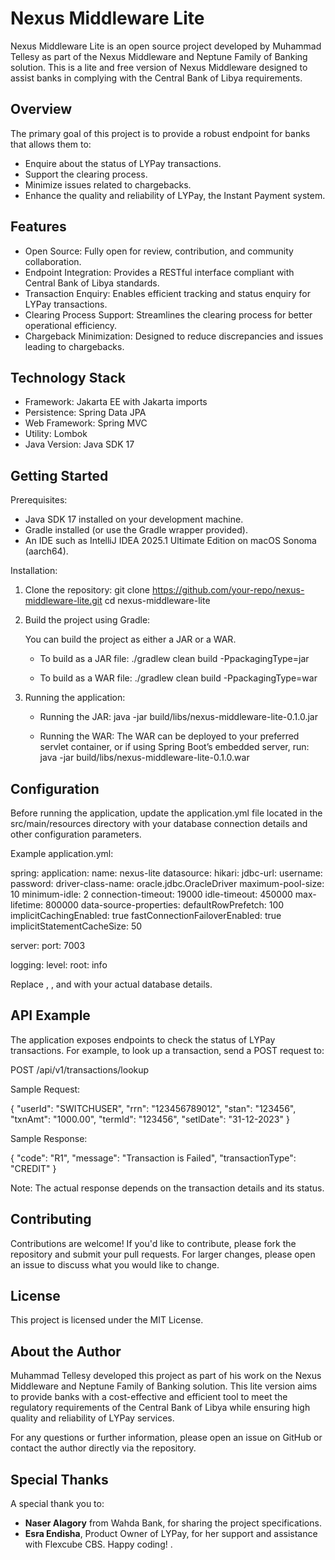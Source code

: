 Nexus Middleware Lite
=====================

Nexus Middleware Lite is an open source project developed by Muhammad Tellesy as part of the Nexus Middleware and Neptune Family of Banking solution. This is a lite and free version of Nexus Middleware designed to assist banks in complying with the Central Bank of Libya requirements.

Overview
--------

The primary goal of this project is to provide a robust endpoint for banks that allows them to:
- Enquire about the status of LYPay transactions.
- Support the clearing process.
- Minimize issues related to chargebacks.
- Enhance the quality and reliability of LYPay, the Instant Payment system.

Features
--------

- Open Source: Fully open for review, contribution, and community collaboration.
- Endpoint Integration: Provides a RESTful interface compliant with Central Bank of Libya standards.
- Transaction Enquiry: Enables efficient tracking and status enquiry for LYPay transactions.
- Clearing Process Support: Streamlines the clearing process for better operational efficiency.
- Chargeback Minimization: Designed to reduce discrepancies and issues leading to chargebacks.

Technology Stack
----------------

- Framework: Jakarta EE with Jakarta imports
- Persistence: Spring Data JPA
- Web Framework: Spring MVC
- Utility: Lombok
- Java Version: Java SDK 17

Getting Started
---------------

Prerequisites:
- Java SDK 17 installed on your development machine.
- Gradle installed (or use the Gradle wrapper provided).
- An IDE such as IntelliJ IDEA 2025.1 Ultimate Edition on macOS Sonoma (aarch64).

Installation:

1. Clone the repository:
   git clone https://github.com/your-repo/nexus-middleware-lite.git
   cd nexus-middleware-lite

2. Build the project using Gradle:

   You can build the project as either a JAR or a WAR.

    - To build as a JAR file:
      ./gradlew clean build -PpackagingType=jar

    - To build as a WAR file:
      ./gradlew clean build -PpackagingType=war

3. Running the application:

    - Running the JAR:
      java -jar build/libs/nexus-middleware-lite-0.1.0.jar

    - Running the WAR:
      The WAR can be deployed to your preferred servlet container, or if using Spring Boot’s embedded server, run:
      java -jar build/libs/nexus-middleware-lite-0.1.0.war

Configuration
-------------

Before running the application, update the application.yml file located in the src/main/resources directory with your database connection details and other configuration parameters.

Example application.yml:

spring:
application:
name: nexus-lite
datasource:
hikari:
jdbc-url:              <DATABASE-CONNECTION-STRING>
username:              <DB USER>
password:              <DB PASSWORD>
driver-class-name:     oracle.jdbc.OracleDriver
maximum-pool-size:     10
minimum-idle:          2
connection-timeout:    19000
idle-timeout:          450000
max-lifetime:          800000
data-source-properties:
defaultRowPrefetch:          100
implicitCachingEnabled:      true
fastConnectionFailoverEnabled: true
implicitStatementCacheSize:  50

server:
port: 7003

logging:
level:
root: info

Replace <DATABASE-CONNECTION-STRING>, <DB USER>, and <DB PASSWORD> with your actual database details.

API Example
-----------

The application exposes endpoints to check the status of LYPay transactions. For example, to look up a transaction, send a POST request to:

POST /api/v1/transactions/lookup

Sample Request:

{
"userId": "SWITCHUSER",
"rrn": "123456789012",
"stan": "123456",
"txnAmt": "1000.00",
"termId": "123456",
"setlDate": "31-12-2023"
}

Sample Response:

{
"code": "R1",
"message": "Transaction is Failed",
"transactionType": "CREDIT"
}

Note: The actual response depends on the transaction details and its status.

Contributing
------------

Contributions are welcome! If you'd like to contribute, please fork the repository and submit your pull requests. For larger changes, please open an issue to discuss what you would like to change.

License
-------

This project is licensed under the MIT License.

About the Author
----------------

Muhammad Tellesy developed this project as part of his work on the Nexus Middleware and Neptune Family of Banking solution. This lite version aims to provide banks with a cost-effective and efficient tool to meet the regulatory requirements of the Central Bank of Libya while ensuring high quality and reliability of LYPay services.

For any questions or further information, please open an issue on GitHub or contact the author directly via the repository.

Special Thanks
--------------

A special thank you to:
- **Naser Alagory** from Wahda Bank, for sharing the project specifications.
- **Esra Endisha**, Product Owner of LYPay, for her support and assistance with Flexcube CBS.
Happy coding! .
